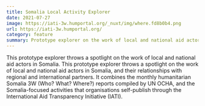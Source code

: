 ```yaml
---
title: Somalia Local Activity Explorer
date: 2021-07-27
image: https://iati-3w.humportal.org/_nuxt/img/where.fd8b0b4.png
url: https://iati-3w.humportal.org/
category: feature
summary: Prototype explorer on the work of local and national aid actors in Somalia.
---
```

This prototype explorer throws a spotlight on the work of local and national aid actors in Somalia. This prototype explorer throws a spotlight on the work of local and national aid actors in Somalia, and their relationships with regional and international partners. It combines the monthly humanitarian Somalia 3W (Who? What? Where?) reports compiled by UN OCHA, and the Somalia-focused activities that organisations self-publish through the International Aid Transparency Initiative (IATI).